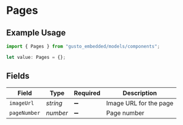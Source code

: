 # Pages

## Example Usage

```typescript
import { Pages } from "gusto_embedded/models/components";

let value: Pages = {};
```

## Fields

| Field                  | Type                   | Required               | Description            |
| ---------------------- | ---------------------- | ---------------------- | ---------------------- |
| `imageUrl`             | *string*               | :heavy_minus_sign:     | Image URL for the page |
| `pageNumber`           | *number*               | :heavy_minus_sign:     | Page number            |